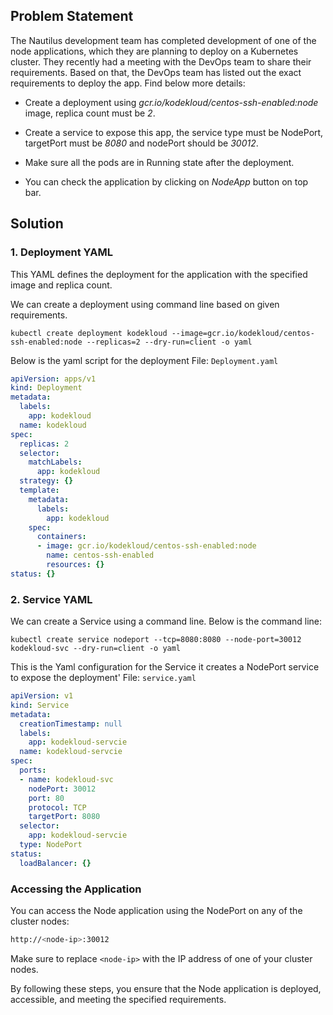 ## Problem Statement

The Nautilus development team has completed development of one of the node applications, which they are planning to deploy on a Kubernetes cluster. They recently had a meeting with the DevOps team to share their requirements. Based on that, the DevOps team has listed out the exact requirements to deploy the app. Find below more details:

- Create a deployment using *gcr.io/kodekloud/centos-ssh-enabled:node* image, replica count must be *2*.

- Create a service to expose this app, the service type must be NodePort, targetPort must be *8080* and nodePort should be *30012*.

- Make sure all the pods are in Running state after the deployment.

- You can check the application by clicking on *NodeApp* button on top bar.

## Solution

### 1. Deployment YAML

This YAML defines the deployment for the application with the specified image and replica count.

We can create a deployment using command line based on given requirements.

```
kubectl create deployment kodekloud --image=gcr.io/kodekloud/centos-ssh-enabled:node --replicas=2 --dry-run=client -o yaml
```

 Below is the yaml script for the deployment
 File: `Deployment.yaml`

```deployment.yaml
apiVersion: apps/v1
kind: Deployment
metadata:
  labels:
    app: kodekloud
  name: kodekloud
spec:
  replicas: 2
  selector:
    matchLabels:
      app: kodekloud
  strategy: {}
  template:
    metadata:
      labels:
        app: kodekloud
    spec:
      containers:
      - image: gcr.io/kodekloud/centos-ssh-enabled:node
        name: centos-ssh-enabled
        resources: {}
status: {}
```

### 2. Service YAML

We can create a Service using a command line. Below is the command line:

```
kubectl create service nodeport --tcp=8080:8080 --node-port=30012 kodekloud-svc --dry-run=client -o yaml

```

This is the Yaml configuration for the Service it creates a NodePort service to expose the deployment'
File:  `service.yaml`

```service.yaml
apiVersion: v1
kind: Service
metadata:
  creationTimestamp: null
  labels:
    app: kodekloud-servcie
  name: kodekloud-servcie
spec:
  ports:
  - name: kodekloud-svc
    nodePort: 30012
    port: 80
    protocol: TCP
    targetPort: 8080
  selector:
    app: kodekloud-servcie
  type: NodePort
status:
  loadBalancer: {}
```

### Accessing the Application

You can access the Node application using the NodePort on any of the cluster nodes:

```bash
http://<node-ip>:30012
```

Make sure to replace `<node-ip>` with the IP address of one of your cluster nodes.

By following these steps, you ensure that the Node application is deployed, accessible, and meeting the specified requirements.
